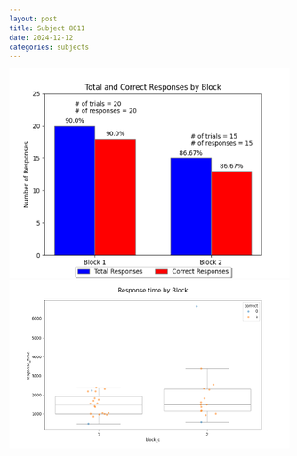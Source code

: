 ```yaml
---
layout: post
title: Subject 8011
date: 2024-12-12
categories: subjects
---
```


![](data/8011/run-1/8011_ATS_responses.png)
![](data/8011/run-1/8011_ATS_rt.png)
